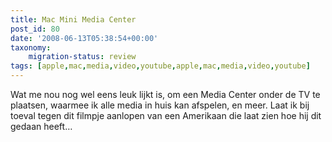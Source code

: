 ```yaml
---
title: Mac Mini Media Center
post_id: 80
date: '2008-06-13T05:38:54+00:00'
taxonomy:
    migration-status: review
tags: [apple,mac,media,video,youtube,apple,mac,media,video,youtube]
---
```

Wat me nou nog wel eens leuk lijkt is, om een Media Center onder de TV te plaatsen, waarmee ik alle media in huis kan afspelen, en meer. Laat ik bij toeval tegen dit filmpje aanlopen van een Amerikaan die laat zien hoe hij dit gedaan heeft…
